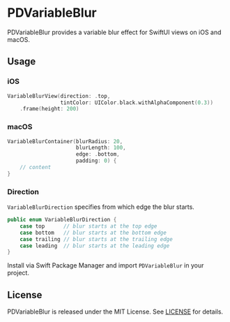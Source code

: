# PDVariableBlur

PDVariableBlur provides a variable blur effect for SwiftUI views on iOS and macOS.

## Usage

### iOS

```swift
VariableBlurView(direction: .top,
                 tintColor: UIColor.black.withAlphaComponent(0.3))
    .frame(height: 200)
```

### macOS

```swift
VariableBlurContainer(blurRadius: 20,
                      blurLength: 100,
                      edge: .bottom,
                      padding: 0) {
    // content
}
```

### Direction

`VariableBlurDirection` specifies from which edge the blur starts.

```swift
public enum VariableBlurDirection {
    case top      // blur starts at the top edge
    case bottom   // blur starts at the bottom edge
    case trailing // blur starts at the trailing edge
    case leading  // blur starts at the leading edge
}
```

Install via Swift Package Manager and import `PDVariableBlur` in your project.

## License

PDVariableBlur is released under the MIT License. See [LICENSE](LICENSE) for details.
